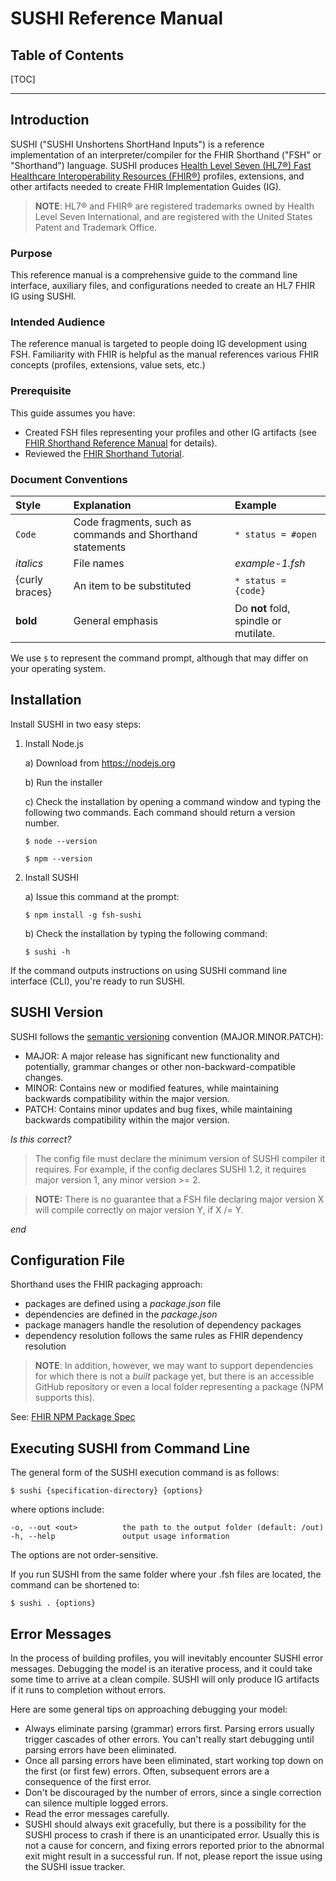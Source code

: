 # SUSHI Reference Manual

## Table of Contents

[TOC]

***

## Introduction

SUSHI ("SUSHI Unshortens ShortHand Inputs") is a reference implementation of an interpreter/compiler for the FHIR Shorthand ("FSH" or "Shorthand") language. SUSHI produces [Health Level Seven (HL7®) Fast Healthcare Interoperability Resources (FHIR®)](https://www.hl7.org/fhir/overview.html) profiles, extensions, and other artifacts needed to create FHIR Implementation Guides (IG).

> **NOTE**: HL7® and FHIR® are registered trademarks owned by Health Level Seven International, and are registered with the United States Patent and Trademark Office.

### Purpose

This reference manual is a comprehensive guide to the command line interface, auxiliary files, and configurations needed to create an HL7 FHIR IG using SUSHI.

### Intended Audience

The reference manual is targeted to people doing IG development using FSH. Familiarity with FHIR is helpful as the manual references various FHIR concepts (profiles, extensions, value sets, etc.)

### Prerequisite

This guide assumes you have:

* Created FSH files representing your profiles and other IG artifacts (see [FHIR Shorthand Reference Manual](shorthand.md) for details).
* Reviewed the [FHIR Shorthand Tutorial](tutorial.md).

### Document Conventions

| Style | Explanation | Example |
|:----------|:------|:---------|
| `Code` | Code fragments, such as commands and Shorthand statements  | `* status = #open` |
| _italics_ | File names | _example-1.fsh_ |
| {curly braces} | An item to be substituted | `* status = {code}` |
| **bold** | General emphasis |  Do **not** fold, spindle or mutilate. |

We use `$` to represent the command prompt, although that may differ on your operating system.

## Installation
Install SUSHI in two easy steps:

1) Install Node.js
    
    a) Download from https://nodejs.org 
    
    b) Run the installer

    c) Check the installation by opening a command window and typing the following two commands. Each command should return a version number. 

    `$ node --version`

    `$ npm --version`

1) Install SUSHI

    a) Issue this command at the prompt:

    `$ npm install -g fsh-sushi`

    b) Check the installation by typing the following command:

    `$ sushi -h`

If the command outputs instructions on using SUSHI command line interface (CLI), you're ready to run SUSHI.

## SUSHI Version

SUSHI follows the [semantic versioning](https://semver.org) convention (MAJOR.MINOR.PATCH):

* MAJOR: A major release has significant new functionality and potentially, grammar changes or other non-backward-compatible changes.
* MINOR: Contains new or modified features, while maintaining backwards compatibility within the major version.
* PATCH: Contains minor updates and bug fixes, while maintaining backwards compatibility within the major version.

_Is this correct?_

> The config file must declare the minimum version of SUSHI compiler it requires. For example, if the config declares SUSHI 1.2, it requires major version 1, any minor version >= 2.

>**NOTE:** There is no guarantee that a FSH file declaring major version X will compile correctly on major version Y, if X /= Y.

_end_

## Configuration File

Shorthand uses the FHIR packaging approach:

* packages are defined using a _package.json_ file
* dependencies are defined in the _package.json_
* package managers handle the resolution of dependency packages
* dependency resolution follows the same rules as FHIR dependency resolution

> **NOTE**: In addition, however, we may want to support dependencies for which there is not a _built_ package yet, but there is an accessible GitHub repository or even a local folder representing a package (NPM supports this).

See: [FHIR NPM Package Spec](https://wiki.hl7.org/index.php?title=FHIR_NPM_Package_Spec#Format)


## Executing SUSHI from Command Line

The general form of the SUSHI execution command is as follows:

`$ sushi {specification-directory} {options}`

where options include:

```
-o, --out <out>          the path to the output folder (default: /out)
-h, --help               output usage information
```

The options are not order-sensitive.

If you run SUSHI from the same folder where your .fsh files are located, the command can be shortened to:

`$ sushi . {options}`


## Error Messages

In the process of building profiles, you will inevitably encounter SUSHI error messages. Debugging the model is an iterative process, and it could take some time to arrive at a clean compile. SUSHI will only produce IG artifacts if it runs to completion without errors.

Here are some general tips on approaching debugging your model:

* Always eliminate parsing (grammar) errors first. Parsing errors usually trigger cascades of other errors. You can't really start debugging until parsing errors have been eliminated.
* Once all parsing errors have been eliminated, start working top down on the first (or first few) errors. Often, subsequent errors are a consequence of the first error.
* Don't be discouraged by the number of errors, since a single correction can silence multiple logged errors.
* Read the error messages carefully.
* SUSHI should always exit gracefully, but there is a possibility for the SUSHI process to crash if there is an unanticipated error. Usually this is not a cause for concern, and fixing errors reported prior to the abnormal exit might result in a successful run. If not, please report the issue using the SUSHI issue tracker.


